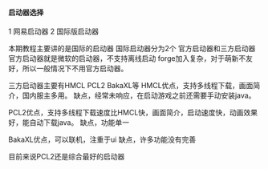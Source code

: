 #### 启动器选择

1 网易启动器
2 国际版启动器

本期教程主要讲的是国际的启动器
国际启动器分为2个 官方启动器和三方启动器
官方启动器就是微软的启动器，不支持离线启动
forge加入复杂，对于萌新不友好，所以一般情况下不用官方启动器。

三方启动器主要有HMCL PCL2 BakaXL等
HMCL优点，支持多线程下载，画面简介，国内服主多用。
缺点，经常未响应，在启动游戏之前还需要手动安装java。

PCL2优点，支持多线程下载速度比HMCL快，画面简介，启动速度快，动画效果好，能自动下载java。
缺点，功能单一

BakaXL优点，可以联机，注重于ui
缺点，许多功能没有完善

目前来说PCL2还是综合最好的启动器


